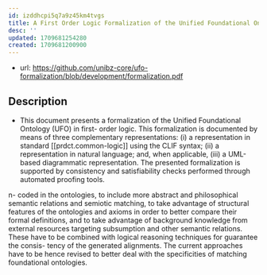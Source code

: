 ```yaml
---
id: izddhcpi5q7a9z45km4tvgs
title: A First Order Logic Formalization of the Unified Foundational Ontology
desc: ''
updated: 1709681254280
created: 1709681200900
---
```


- url: https://github.com/unibz-core/ufo-formalization/blob/development/formalization.pdf

## Description

- This document presents a formalization of the Unified Foundational Ontology (UFO) in first- order logic. This formalization is documented by means of three complementary representations: (i) a representation in standard [[prdct.common-logic]] using the CLIF syntax; (ii) a representation in natural language; and, when applicable, (iii) a UML-based diagrammatic representation. The presented formalization is supported by consistency and satisfiability checks performed through automated proofing tools.

n- coded in the ontologies, to include more abstract and philosophical semantic relations and semiotic matching, to take advantage of structural features of the ontologies and axioms in order to better compare their formal definitions, and to take advantage of background knowledge from external resources targeting subsumption and other semantic relations. These have to be combined with logical reasoning techniques for guarantee the consis- tency of the generated alignments. The current approaches have to be hence revised to better deal with the specificities of matching foundational ontologies.
